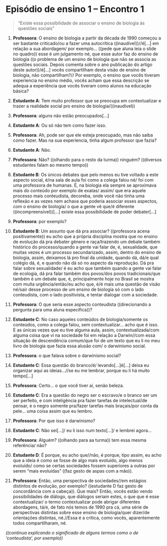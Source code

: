 # Episódio de ensino 1 – Encontro 1

>“Existe essa possibilidade de associar o ensino de biologia às questões sociais”

1. **Professora**: O ensino de biologia a partir da década de 1990 começou a ser bastante criticado/ou a fazer uma autocrítica ((inaudível))//é[...] em relação a sua abordagem/ por exemplo... ((pede que aluna leia o slide no quadro)) esse é um julgamento né, que esse autor faz do ensino de biologia ((o problema de um ensino de biologia que não se associa as questões sociais. Depois comenta sobre o ano publicação do artigo deste autor))/é[...] vocês compartilham desta visão de ensino de biologia, não compartilham?// Por exemplo, o ensino que vocês tiveram experiencia no ensino médio, vocês acham que essa descrição se adequa a experiência que vocês tiveram como alunos na educação básica?

2. **Estudante A**: Tem muito professor que se preocupa em contextualizar e trazer a realidade social pro ensino de biologia/((inaudível))

3. **Professora**: alguns não estão preocupados[...]

4. **Estudante A**: Ou só não tem como fazer isso.

5. **Professora**: Ah, pode ser que ele esteja preocupado, mas não saiba como fazer. Mas na sua experiencia, tinha algum professor que fazia? 

6. **Estudante A**: Não.

7. **Professora**: Não? ((olhando para o resto da turma)) ninguém? ((diversos estudantes falam ao mesmo tempo))

8. **Estudante B**: Os únicos debates que pelo menos eu tive voltado a este aspecto social, é/na sala de aula foi como a colega falou né/ foi com uma professora de humanas. É, na biologia ela sempre se aproximava mais do conteúdo por exemplo de exatas/ assim/ que era aquele processo mais conteudista, decoreba, onde você não tinha uma reflexão e as vezes nem achava que poderia associar esses aspectos, com o ensino de biologia/ o que a gente vê que/é diferente ((incompreensível))[...] existe essa possibilidade de poder debater[...]

9. **Professora**: por exemplo?

10. **Estudante B**: Um assunto que dá pra associar? ((professora acena positivamente)) eu acho que a própria disciplina mostra que no ensino de evolução dá pra debater gênero e raça/trazendo um debate também histórico do processo/quando a gente vai falar de, é, sexualidade, que muitas vezes é um processo secundarizado, assim, dentro do ensino de biologia, assim, deixamos lá pro final da unidade, quando dá, dá/e qual colégio dá, é, e quando não dá só no aspecto da reprodução. Dá pra falar sobre sexualidade/ é eu acho que também quando a gente vai falar de ecologia, dá pra falar também dos povos/dos povos tradicionais/que também é um debate que, é, principalmente hoje no Brasil se mostra com muita urgência/então/eu acho que, é/é mais uma questão de visão né/sair desse processo de um ensino de biologia só com o lado conteudista, com o lado positivista, e tentar dialogar com a sociedade. 

11. **Professora**: O que seria esse aspecto conteudista ((direcionando a pergunta para uma aluna específica))? 

12. **Estudante C**: No caso aqueles conteúdos de biologia/somente os conteúdos, como a colega falou, sem contextualizar... acho que é isso. E as únicas vezes que eu tive alguma aula, assim, contextualizada/com alguma coisa que vi na sociedade foi em relação a Darwin//com essa situação de descendência comum/que foi de um texto que eu li no meu livro de biologia que fazia essa alusão com/ o darwinismo social.

13. **Professora**: o que falava sobre o darwinismo social?

14. **Estudante C**: Essa questão do branco/é/ levando[...]é[...] deixa eu organizar aqui as ideias...//se eu me lembrar, porque eu li há muito tempo[...]

15. **Professora**: Certo... o que você tiver aí, senão beleza.

16. **Estudante C**: Era a questão do negro ser o escravo/e o branco ser um ser perfeito, e com inteligência pra fazer tarefas de intelectual/de pensar, e o negro somente pra/fazer tarefas mais braçais/por conta da pele... uma coisa assim que eu lembro.

17. **Professora**: Por que isso é darwinismo?

18. **Estudante C**: Não sei[...]/ eu li isso num texto[...]/ e lembrei agora...

19. **Professora**: Alguém? ((olhando para aa turma)) tem essa mesma referência/ não?

20. **Estudante D**: É porque, eu acho que//não, é porque, tipo assim, eu acho que a ideia é como se fosse de algo mais evoluído, algo menos evoluído/ como se certas sociedades fossem superiores a outras por serem “mais evoluídas” ((faz gesto de aspas com a mão)).

21. **Professora**: Então, uma perspectiva de sociedades//em estágios distintos de evolução, por exemplo? ((estudante D faz gesto de concordância com a cabeça)). Que mais? Então, vocês estão vendo possibilidades de diálogo, que diálogos seriam estes, o que que é esse contextualizar/ o termo contextualizar pode abrigar diferentes abordagens, tá/e, de fato nós temos de 1990 pra cá, uma série de perspectivas distintas sobre esse ensino de biologia/quer dizer/de orientações distintas, né.//Essa é a crítica, como vocês, aparentemente todos compartilharam, né. 

*((continua explicando o significado de alguns termos como o de ‘conteudista’, por exemplo))*